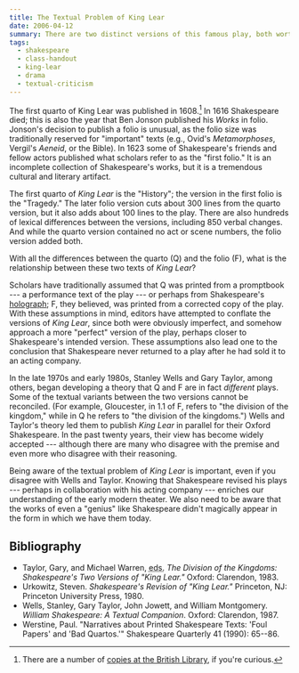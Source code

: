 ```yaml
---
title: The Textual Problem of King Lear
date: 2006-04-12
summary: There are two distinct versions of this famous play, both worth considering.
tags:
  - shakespeare
  - class-handout
  - king-lear
  - drama
  - textual-criticism
---
```


The first quarto of King Lear was published in 1608.[^1] In 1616 Shakespeare died; this is also the year that Ben Jonson published his <cite>Works</cite> in folio. Jonson's decision to publish a folio is unusual, as the folio size was traditionally reserved for "important" texts (e.g., Ovid's <cite>Metamorphoses</cite>, Vergil's <cite>Aeneid</cite>, or the Bible). In 1623 some of Shakespeare's friends and fellow actors published what scholars refer to as the "first folio." It is an incomplete collection of Shakespeare's works, but it is a tremendous cultural and literary artifact.

The first quarto of <cite>King Lear</cite> is the "History"; the version in the first folio is the "Tragedy." The later folio version cuts about 300 lines from the quarto version, but it also adds about 100 lines to the play. There are also hundreds of lexical differences between the versions, including 850 verbal changes. And while the quarto version contained no act or scene numbers, the folio version added both.

With all the differences between the quarto (Q) and the folio (F), what is the relationship between these two texts of <cite>King Lear</cite>?

Scholars have traditionally assumed that Q was printed from a promptbook --- a performance text of the play --- or perhaps from Shakespeare's [holograph](https://en.wikipedia.org/wiki/Holograph); F, they believed, was printed from a corrected copy of the play. With these assumptions in mind, editors have attempted to conflate the versions of <cite>King Lear</cite>, since both were obviously imperfect, and somehow approach a more "perfect" version of the play, perhaps closer to Shakespeare's intended version. These assumptions also lead one to the conclusion that Shakespeare never returned to a play after he had sold it to an acting company.

In the late 1970s and early 1980s, Stanley Wells and Gary Taylor, among others, began developing a theory that Q and F are in fact *different* plays. Some of the textual variants between the two versions cannot be reconciled. (For example, Gloucester, in 1.1 of F, refers to "the division of the kingdom," while in Q he refers to "the division of the kingdoms.") Wells and Taylor's theory led them to publish <cite>King Lear</cite> in parallel for their Oxford Shakespeare. In the past twenty years, their view has become widely accepted --- although there are many who disagree with the premise and even more who disagree with their reasoning.

Being aware of the textual problem of <cite>King Lear</cite> is important, even if you disagree with Wells and Taylor. Knowing that Shakespeare revised his plays --- perhaps in collaboration with his acting company --- enriches our understanding of the early modern theater. We also need to be aware that the works of even a "genius" like Shakespeare didn't magically appear in the form in which we have them today.

## Bibliography

* Taylor, Gary, and Michael Warren, <abbr title="editors">eds.</abbr> <cite>The Division of the Kingdoms: Shakespeare's Two Versions of "King Lear."</cite> Oxford: Clarendon, 1983.
* Urkowitz, Steven. <cite>Shakespeare's Revision of "King Lear."</cite> Princeton, NJ: Princeton University Press, 1980.
* Wells, Stanley, Gary Taylor, John Jowett, and William Montgomery. <cite>William Shakespeare: A Textual Companion</cite>. Oxford: Clarendon, 1987.
* Werstine, Paul. "Narratives about Printed Shakespeare Texts: 'Foul Papers' and 'Bad Quartos.'" Shakespeare Quarterly 41 (1990): 65--86.

[^1]: There are a number of [copies at the British Library](https://www.bl.uk/treasures/SiqDiscovery/ui/record2.aspx?Source=text&LHCopy=25&LHPage=1&RHCopy=26&RHPage=1), if you're curious.
